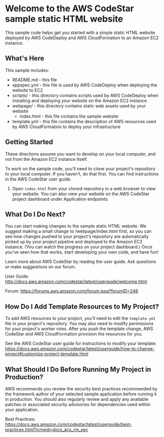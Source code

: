 Welcome to the AWS CodeStar sample static HTML website
==================================================

This sample code helps get you started with a simple static HTML website
deployed by AWS CodeDeploy and AWS CloudFormation to an Amazon EC2 instance.

What's Here
-----------

This sample includes:

* README.md - this file
* appspec.yml - this file is used by AWS CodeDeploy when deploying the website
  to EC2
* scripts/ - this directory contains scripts used by AWS CodeDeploy when
  installing and deploying your website on the Amazon EC2 instance
* webpage/ - this directory contains static web assets used by your website
  * index.html - this file contains the sample website
* template.yml - this file contains the description of AWS resources used by AWS
  CloudFormation to deploy your infrastructure


Getting Started
---------------

These directions assume you want to develop on your local computer, and not
from the Amazon EC2 instance itself.

To work on the sample code, you'll need to clone your project's repository to your
local computer. If you haven't, do that first. You can find instructions in the
AWS CodeStar user guide.

1. Open `index.html` from your cloned repository in a web browser to view your website.
   You can also view your website on the AWS CodeStar project dashboard under Application
   endpoints.

What Do I Do Next?
------------------

You can start making changes to the sample static HTML website. We suggest making a
small change to /webpage/index.html first, so you can see how changes pushed to your
project's repository are automatically picked up by your project pipeline and deployed
to the Amazon EC2 instance. (You can watch the progress on your project dashboard.)
Once you've seen how that works, start developing your own code, and have fun!

Learn more about AWS CodeStar by reading the user guide.  Ask questions or make
suggestions on our forum.

User Guide: http://docs.aws.amazon.com/codestar/latest/userguide/welcome.html

Forum: https://forums.aws.amazon.com/forum.jspa?forumID=248

How Do I Add Template Resources to My Project?
------------------

To add AWS resources to your project, you'll need to edit the `template.yml`
file in your project's repository. You may also need to modify permissions for
your project's worker roles. After you push the template change, AWS CodeStar
and AWS CloudFormation provision the resources for you.

See the AWS CodeStar user guide for instructions to modify your template:
https://docs.aws.amazon.com/codestar/latest/userguide/how-to-change-project#customize-project-template.html

What Should I Do Before Running My Project in Production?
------------------

AWS recommends you review the security best practices recommended by the framework
author of your selected sample application before running it in production. You
should also regularly review and apply any available patches or associated security
advisories for dependencies used within your application.

Best Practices: https://docs.aws.amazon.com/codestar/latest/userguide/best-practices.html?icmpid=docs_acs_rm_sec
